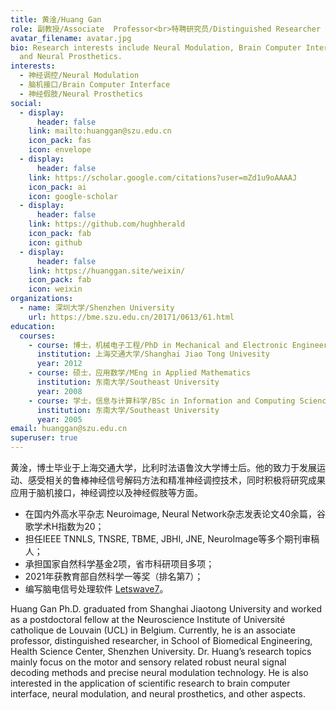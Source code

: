 ```yaml
---
title: 黄淦/Huang Gan
role: 副教授/Associate  Professor<br>特聘研究员/Distinguished Researcher
avatar_filename: avatar.jpg
bio: Research interests include Neural Modulation, Brain Computer Interface
  and Neural Prosthetics.
interests:
  - 神经调控/Neural Modulation
  - 脑机接口/Brain Computer Interface
  - 神经假肢/Neural Prosthetics
social:
  - display:
      header: false
    link: mailto:huanggan@szu.edu.cn
    icon_pack: fas
    icon: envelope
  - display:
      header: false
    link: https://scholar.google.com/citations?user=mZd1u9oAAAAJ
    icon_pack: ai
    icon: google-scholar
  - display:
      header: false
    link: https://github.com/hughherald
    icon_pack: fab
    icon: github
  - display:
      header: false
    link: https://huanggan.site/weixin/
    icon_pack: fab
    icon: weixin
organizations:
  - name: 深圳大学/Shenzhen University
    url: https://bme.szu.edu.cn/20171/0613/61.html
education:
  courses:
    - course: 博士，机械电子工程/PhD in Mechanical and Electronic Engineering
      institution: 上海交通大学/Shanghai Jiao Tong Univesity
      year: 2012
    - course: 硕士，应用数学/MEng in Applied Mathematics
      institution: 东南大学/Southeast University
      year: 2008
    - course: 学士，信息与计算科学/BSc in Information and Computing Science
      institution: 东南大学/Southeast University
      year: 2005
email: huanggan@szu.edu.cn
superuser: true
---
```

黄淦，博士毕业于上海交通大学，比利时法语鲁汶大学博士后。他的致力于发展运动、感受相关的鲁棒神经信号解码方法和精准神经调控技术，同时积极将研究成果应用于脑机接口，神经调控以及神经假肢等方面。
- 在国内外高水平杂志 Neuroimage, Neural Network杂志发表论文40余篇，谷歌学术H指数为20；
- 担任IEEE TNNLS, TNSRE, TBME, JBHI, JNE, NeuroImage等多个期刊审稿人；
- 承担国家自然科学基金2项，省市科研项目多项；
- 2021年获教育部自然科学一等奖（排名第7）；
- 编写脑电信号处理软件 [Letswave7](https://letswave.cn/)。

Huang Gan Ph.D. graduated from Shanghai Jiaotong University and worked as a postdoctoral fellow at the Neuroscience Institute of Université catholique de Louvain (UCL) in Belgium. Currently, he is an associate professor, distinguished researcher, in School of Biomedical Engineering, Health Science Center, Shenzhen University. Dr. Huang’s research topics mainly focus on the motor and sensory related robust neural signal decoding methods and precise neural modulation technology. He is also interested in the application of scientific research to brain computer interface, neural modulation, and neural prosthetics, and other aspects. 

<!--{{< icon name="download" pack="fas" >}} Download my {{< staticref "media/demo_resume.pdf" "newtab" >}}resumé{{< /staticref >}}.-->